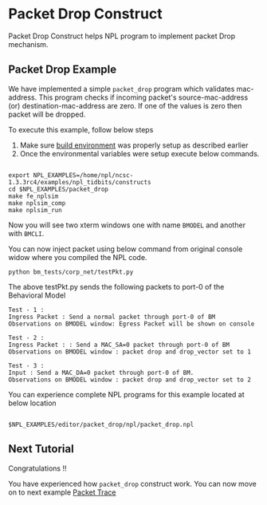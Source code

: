 # Packet Drop Construct

Packet Drop Construct helps NPL program to implement packet Drop mechanism.

## Packet Drop Example 

We have implemented a simple ```packet_drop``` program which validates mac-address. This program checks if incoming packet's source-mac-address (or) destination-mac-address are zero. If one of the values is zero then packet will be dropped.


To execute this example, follow below steps

1. Make sure [build environment](https://github.com/nplang/NPL-Tutorials#npl-build-enivronment) was properly setup as described earlier
2. Once the environmental variables were setup execute below commands. 
````

export NPL_EXAMPLES=/home/npl/ncsc-1.3.3rc4/examples/npl_tidbits/constructs
cd $NPL_EXAMPLES/packet_drop
make fe_nplsim
make nplsim_comp
make nplsim_run

````

Now you will see two xterm windows one with name ```BMODEL``` and another with ```BMCLI```. 

You can now inject packet using below command  from original console widow where you compiled the NPL code. 

````
python bm_tests/corp_net/testPkt.py

````

The above testPkt.py sends the following packets to port-0 of the Behavioral Model

````
Test - 1 :
Ingress Packet : Send a normal packet through port-0 of BM
Observations on BMODEL window: Egress Packet will be shown on console

Test - 2 :
Ingress Packet : : Send a MAC_SA=0 packet through port-0 of BM
Observations on BMODEL window : packet drop and drop_vector set to 1

Test - 3 :
Input : Send a MAC_DA=0 packet through port-0 of BM.
Observations on BMODEL window : packet drop and drop_vector set to 2

````

You can experience complete NPL programs for this example located at below location

````

$NPL_EXAMPLES/editor/packet_drop/npl/packet_drop.npl

````

## Next Tutorial 

Congratulations !!

You have experienced how ```packet_drop``` construct work. You can now move on to next example [Packet Trace](https://github.com/nplang/NPL-Tutorials/blob/master/NPL-Tidbits/Packet-Trace)
